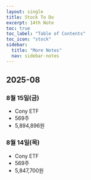 ```yaml
---
layout: single
title: Stock To Do
excerpt: 14th Note
toc: true
toc_label: "Table of Contents"
toc_icon: "stock"
sidebar:
  title: "More Notes"
  nav: sidebar-notes
---
```


## 2025-08

### 8월 15일(금)
- Cony ETF
- 569주
- 5,894,896원

### 8월 14일(목)
- Cony ETF
- 569주
- 5,847,700원
 
